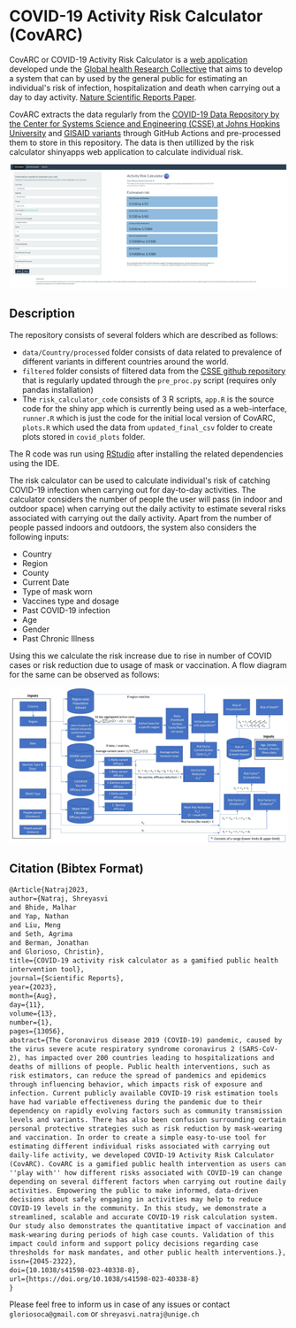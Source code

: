 # COVID-19 Activity Risk Calculator (CovARC)

CovARC or COVID-19 Activity Risk Calculator is a [web application](https://realsciencecommunity.shinyapps.io/riskcalculator/) developed unde the [Global health Research Collective](https://globalhealthresearchcollective.org/) that aims to develop a system that can by used by the general public for estimating an individual's risk of infection, hospitalization and death when carrying out a day to day activity. [Nature Scientific Reports Paper](https://www.nature.com/articles/s41598-023-40338-8).

CovARC extracts the data regularly from the [COVID-19 Data Repository by the Center for Systems Science and Engineering (CSSE) at Johns Hopkins University](https://github.com/CSSEGISandData/COVID-19) and [GISAID variants](https://gisaid.org/hcov19-variants/) through GitHub Actions and pre-processed them to store in this repository. The data is then utillized by the risk calculator shinyapps web application to calculate individual risk. 

![alt text](https://github.com/Global-Health-Research-Collective/covARC/blob/main/illustrations/screenshot.png)

## Description
The repository consists of several folders which are described as follows:
- `data/Country/processed` folder consists of data related to prevalence of different variants in different countries around the world.
- `filtered` folder consists of filtered data from the [CSSE github repository](https://github.com/CSSEGISandData/COVID-19) that is regularly updated through the `pre_proc.py` script (requires only pandas installation)
- The `risk_calculator_code` consists of 3 R scripts, `app.R` is the source code for the shiny app which is currently being used as a web-interface, `runner.R` which is just the code for the initial local version of CovARC, `plots.R` which used the data from `updated_final_csv` folder to create plots stored in `covid_plots` folder.

The R code was run using [RStudio](https://posit.co/download/rstudio-desktop/) after installing the related dependencies using the IDE.

The risk calculator can be used to calculate individual's risk of catching COVID-19 infection when carrying out for day-to-day activities. The calculator considers the number of people the user will pass (in indoor and outdoor space) when carrying out the daily activity to estimate several risks associated with carrying out the daily activity. Apart from the number of people passed indoors and outdoors, the system also considers the following inputs:
- Country
- Region
- County
- Current Date 
- Type of mask worn
- Vaccines type and dosage
- Past COVID-19 infection
- Age
- Gender
- Past Chronic Illness

Using this we calculate the risk increase due to rise in number of COVID cases or risk reduction due to usage of mask or vaccination. A flow diagram for the same can be observed as follows:

![alt text](https://github.com/Global-Health-Research-Collective/covARC/blob/main/illustrations/wireframe_page-0001.jpg)

## Citation (Bibtex Format)
```
﻿@Article{Natraj2023,
author={Natraj, Shreyasvi
and Bhide, Malhar
and Yap, Nathan
and Liu, Meng
and Seth, Agrima
and Berman, Jonathan
and Glorioso, Christin},
title={COVID-19 activity risk calculator as a gamified public health intervention tool},
journal={Scientific Reports},
year={2023},
month={Aug},
day={11},
volume={13},
number={1},
pages={13056},
abstract={The Coronavirus disease 2019 (COVID-19) pandemic, caused by the virus severe acute respiratory syndrome coronavirus 2 (SARS-CoV-2), has impacted over 200 countries leading to hospitalizations and deaths of millions of people. Public health interventions, such as risk estimators, can reduce the spread of pandemics and epidemics through influencing behavior, which impacts risk of exposure and infection. Current publicly available COVID-19 risk estimation tools have had variable effectiveness during the pandemic due to their dependency on rapidly evolving factors such as community transmission levels and variants. There has also been confusion surrounding certain personal protective strategies such as risk reduction by mask-wearing and vaccination. In order to create a simple easy-to-use tool for estimating different individual risks associated with carrying out daily-life activity, we developed COVID-19 Activity Risk Calculator (CovARC). CovARC is a gamified public health intervention as users can ''play with'' how different risks associated with COVID-19 can change depending on several different factors when carrying out routine daily activities. Empowering the public to make informed, data-driven decisions about safely engaging in activities may help to reduce COVID-19 levels in the community. In this study, we demonstrate a streamlined, scalable and accurate COVID-19 risk calculation system. Our study also demonstrates the quantitative impact of vaccination and mask-wearing during periods of high case counts. Validation of this impact could inform and support policy decisions regarding case thresholds for mask mandates, and other public health interventions.},
issn={2045-2322},
doi={10.1038/s41598-023-40338-8},
url={https://doi.org/10.1038/s41598-023-40338-8}
}
```
Please feel free to inform us in case of any issues or contact `gloriosoca@gmail.com` or `shreyasvi.natraj@unige.ch`
